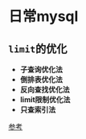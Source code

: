 # 日常mysql

## `limit`的优化

-  **子查询优化法**
-  **倒排表优化法**
-  **反向查找优化法**
-  **limit限制优化法**
-  **只查索引法**

[参考](http://www.jb51.net/article/85312.htm)